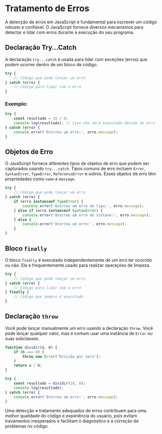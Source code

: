 # Tratamento de Erros

A detecção de erros em JavaScript é fundamental para escrever um código robusto e confiável. O JavaScript fornece diversos mecanismos para detectar e lidar com erros durante a execução do seu programa.

## Declaração Try...Catch

A declaração `try...catch` é usada para lidar com exceções (erros) que podem ocorrer dentro de um bloco de código.

```javascript
try {
    // Código que pode lançar um erro
} catch (erro) {
    // Código para lidar com o erro
}
```

### Exemplo:

```javascript
try {
    const resultado = 10 / 0;
    console.log(resultado); // Isso não será executado devido ao erro
} catch (erro) {
    console.error('Ocorreu um erro:', erro.message);
}
```

## Objetos de Erro

O JavaScript fornece diferentes tipos de objetos de erro que podem ser capturados usando `try...catch`. Tipos comuns de erro incluem `Error`, `SyntaxError`, `TypeError`, `ReferenceError` e outros. Esses objetos de erro têm propriedades como `name` e `message`.

```javascript
try {
    // Código que pode lançar um erro
} catch (erro) {
    if (erro instanceof TypeError) {
        console.error('Ocorreu um erro de tipo:', erro.message);
    } else if (erro instanceof SyntaxError) {
        console.error('Ocorreu um erro de sintaxe:', erro.message);
    } else {
        console.error('Ocorreu um erro:', erro.message);
    }
}
```

## Bloco `finally`

O bloco `finally` é executado independentemente de um erro ter ocorrido ou não. Ele é frequentemente usado para realizar operações de limpeza.

```javascript
try {
    // Código que pode lançar um erro
} catch (erro) {
    // Código para lidar com o erro
} finally {
    // Código que sempre é executado
}
```

## Declaração `throw`

Você pode lançar manualmente um erro usando a declaração `throw`. Você pode lançar qualquer valor, mas é comum usar uma instância de `Error` ou suas subclasses.

```javascript
function dividir(a, b) {
    if (b === 0) {
        throw new Error('Divisão por zero');
    }
    return a / b;
}

try {
    const resultado = dividir(10, 0);
    console.log(resultado);
} catch (erro) {
    console.error('Ocorreu um erro:', erro.message);
}
```

Uma detecção e tratamento adequados de erros contribuem para uma melhor qualidade do código e experiência do usuário, pois evitam travamentos inesperados e facilitam o diagnóstico e a correção de problemas no código.
